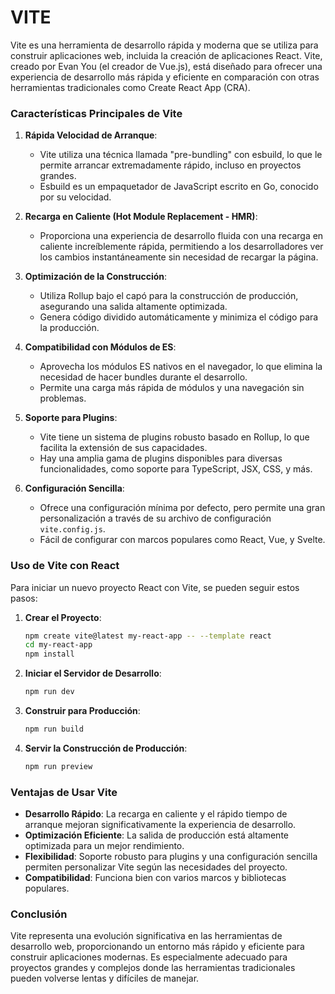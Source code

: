 
# VITE
Vite es una herramienta de desarrollo rápida y moderna que se utiliza para construir aplicaciones web, incluida la creación de aplicaciones React. Vite, creado por Evan You (el creador de Vue.js), está diseñado para ofrecer una experiencia de desarrollo más rápida y eficiente en comparación con otras herramientas tradicionales como Create React App (CRA).

### Características Principales de Vite

1. **Rápida Velocidad de Arranque**:
   - Vite utiliza una técnica llamada "pre-bundling" con esbuild, lo que le permite arrancar extremadamente rápido, incluso en proyectos grandes.
   - Esbuild es un empaquetador de JavaScript escrito en Go, conocido por su velocidad.

2. **Recarga en Caliente (Hot Module Replacement - HMR)**:
   - Proporciona una experiencia de desarrollo fluida con una recarga en caliente increíblemente rápida, permitiendo a los desarrolladores ver los cambios instantáneamente sin necesidad de recargar la página.

3. **Optimización de la Construcción**:
   - Utiliza Rollup bajo el capó para la construcción de producción, asegurando una salida altamente optimizada.
   - Genera código dividido automáticamente y minimiza el código para la producción.

4. **Compatibilidad con Módulos de ES**:
   - Aprovecha los módulos ES nativos en el navegador, lo que elimina la necesidad de hacer bundles durante el desarrollo.
   - Permite una carga más rápida de módulos y una navegación sin problemas.

5. **Soporte para Plugins**:
   - Vite tiene un sistema de plugins robusto basado en Rollup, lo que facilita la extensión de sus capacidades.
   - Hay una amplia gama de plugins disponibles para diversas funcionalidades, como soporte para TypeScript, JSX, CSS, y más.

6. **Configuración Sencilla**:
   - Ofrece una configuración mínima por defecto, pero permite una gran personalización a través de su archivo de configuración `vite.config.js`.
   - Fácil de configurar con marcos populares como React, Vue, y Svelte.

### Uso de Vite con React

Para iniciar un nuevo proyecto React con Vite, se pueden seguir estos pasos:

1. **Crear el Proyecto**:
   ```sh
   npm create vite@latest my-react-app -- --template react
   cd my-react-app
   npm install
   ```

2. **Iniciar el Servidor de Desarrollo**:
   ```sh
   npm run dev
   ```

3. **Construir para Producción**:
   ```sh
   npm run build
   ```

4. **Servir la Construcción de Producción**:
   ```sh
   npm run preview
   ```

### Ventajas de Usar Vite

- **Desarrollo Rápido**: La recarga en caliente y el rápido tiempo de arranque mejoran significativamente la experiencia de desarrollo.
- **Optimización Eficiente**: La salida de producción está altamente optimizada para un mejor rendimiento.
- **Flexibilidad**: Soporte robusto para plugins y una configuración sencilla permiten personalizar Vite según las necesidades del proyecto.
- **Compatibilidad**: Funciona bien con varios marcos y bibliotecas populares.

### Conclusión

Vite representa una evolución significativa en las herramientas de desarrollo web, proporcionando un entorno más rápido y eficiente para construir aplicaciones modernas. Es especialmente adecuado para proyectos grandes y complejos donde las herramientas tradicionales pueden volverse lentas y difíciles de manejar.
